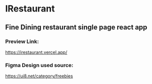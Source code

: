 # IRestaurant 
## Fine Dining restaurant single page react app 
### Preview Link:
https://irestaurant.vercel.app/
### Figma Design used source:
https://ui8.net/category/freebies
